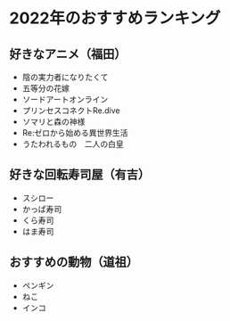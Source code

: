 # 2022年のおすすめランキング

## 好きなアニメ（福田）
- 陰の実力者になりたくて
- 五等分の花嫁
- ソードアートオンライン
- プリンセスコネクトRe.dive
- ソマリと森の神様
- Re:ゼロから始める異世界生活
- うたわれるもの　二人の白皇

## 好きな回転寿司屋（有吉）
- スシロー
- かっぱ寿司
- くら寿司
- はま寿司

## おすすめの動物（道祖）
- ペンギン
- ねこ
- インコ
